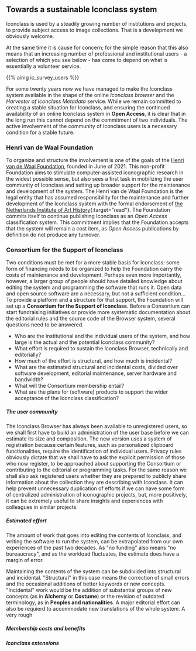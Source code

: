<a name="sponsors"/>

## Towards a sustainable Iconclass system

Iconclass is used by a steadily growing number of institutions and projects, to provide subject access to image collections. That is a development we obviously welcome.

At the same time it is cause for concern; for the simple reason that this also means that an increasing number of professional and institutional users - a selection of which you see below - has come to depend on what is essentially a volunteer service.

{{% aimg ic_survey_users %}}

For some twenty years now we have managed to make the Iconclass system available in the shape of the online _Iconclass browser_ and the _Harvester of Iconclass Metadata_ service.
While we remain committed to creating a stable situation for Iconclass, and ensuring the continued availability of an online Iconclass system in __Open Access__, it is clear that in the long run this cannot depend on the commitment of two individuals. The active involvement of the community of Iconclass users is a necessary condition for a stable future.

### Henri van de Waal Foundation

To organize and structure the involvement is one of the goals of the <a href="https://henrivandewaalfoundation.org" target="read">Henri van de Waal Foundation</a>, founded in June of 2021. This non-profit Foundation aims to stimulate computer-assisted iconographic research in the widest possible sense, but also sees a first task in mobilizing the user community of Iconclass and setting up broader support for the maintenance and development of the system.
The Henri van de Waal Foundation is the legal entity that has assumed responsibility for the maintenance and further development of the Iconclass system with the formal endorsement of [the Netherlands Institute of Art History](https://henrivandewaalfoundation.org/Iconclasstransferstatement20211104.pdf){:target="read"}. The Foundation commits itself to continue publishing Iconclass as an _Open Access_ classification system. This commitment implies that the Foundation accepts that the system will remain a cost item, as _Open Access_ publications by definition do not produce any turnover.

### Consortium for the Support of Iconclass

Two conditions must be met for a more stable basis for Iconclass: some form of financing needs to be organized to help the Foundation carry the costs of maintenance and development. Perhaps even more importantly, however, a larger group of people should have detailed knowledge about editing the system and programming the software that runs it. Open data and open source software are a necessary, but not a sufficient condition...
To provide a platform and a structure for that support, the Foundation will set up a __Consortium for the Support of Iconclass__.
Before a Consortium can start fundraising initiatives or provide more systematic documentation about the editorial rules and the source code of the Browser system, several questions need to be answered.

- Who are the institutional and the individual users of the system, and how large is the actual and the potential Iconclass community?
- What effort is required to sustain the Iconclass Browser, technically and editorially?
- How much of the effort is structural, and how much is incidental?
- What are the estimated structural and incidental costs, divided over software development, editorial maintenance, server hardware and bandwidth?
- What will the Consortium membership entail?
- What are the plans for (software) products to support the wider acceptance of the Iconclass classification?


##### The user community
The Iconclass Browser has always been available to unregistered users, so we shall first have to build an administration of the user base before we can estimate its size and composition. The new version uses a system of registration because certain features, such as personalized clipboard functionalities, require the identification of individual users. Privacy rules obviously dictate that we shall have to ask the explicit permission of those who now register, to be approached about supporting the Consortium or contributing to the editorial or programming tasks.
For the same reason we shall also ask registered users whether they are prepared to publicly share information about the collection they are describing with Iconclass. It can help prevent unnecessary duplication of efforts if we can have some form of centralized administration of iconographic projects, but, more positively, it can be extremely useful to share insights and experiences with colleagues in similar projects.

##### Estimated effort
The amount of work that goes into editing the contents of Iconclass, and writing the software to run the system, can be extrapolated from our own experiences of the past two decades. As "no funding" also means "no bureaucracy", and as the workload fluctuates, the estimate does have a margin of error.

Maintaining the contents of the system can be subdivided into structural and incidental. "Structural" in this case means the correction of small errors and the occasional additions of better keywords or new concepts. "Incidental" work would be the addition of substantial groups of new concepts (as in __Alchemy__ or __Costume__) or the revision of outdated terminology, as in __Peoples and nationalities__. A major editorial effort can also be requierd to accommodate new translations of the whole system. A very rough


##### Membership costs and benefits


##### Iconclass extensions

